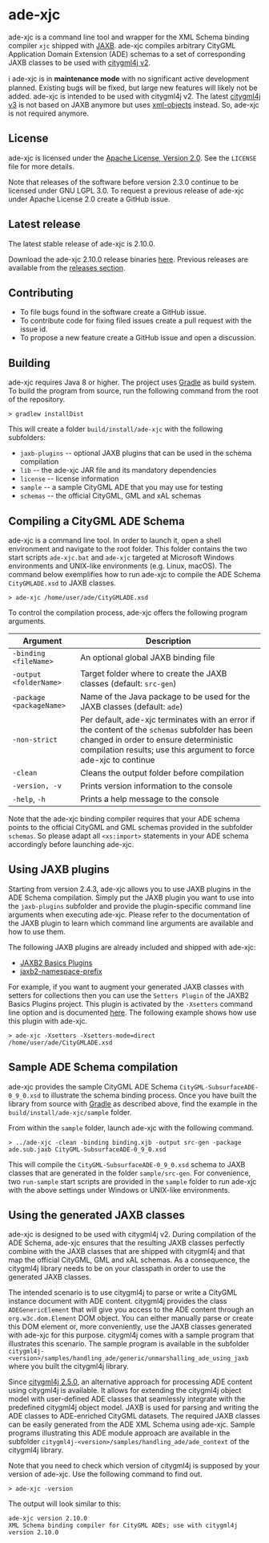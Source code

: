 ade-xjc
=======

ade-xjc is a command line tool and wrapper for the XML Schema binding compiler `xjc` shipped with
[JAXB](https://jaxb.java.net/). ade-xjc compiles arbitrary CityGML Application Domain Extension (ADE) schemas
to a set of corresponding JAXB classes to be used with [citygml4j v2](https://github.com/citygml4j/citygml4j/tree/citygml4j-v2).

:information_source: ade-xjc is in **maintenance mode** with no significant active development planned. Existing
bugs will be fixed, but large new features will likely not be added. ade-xjc is intended to be used with citygml4j v2.
The latest [citygml4j v3](https://github.com/citygml4j/citygml4j) is not based on JAXB anymore but uses
[xml-objects](https://github.com/xmlobjects/xml-objects) instead. So, ade-xjc is not required anymore.

License
-------
ade-xjc is licensed under the [Apache License, Version 2.0](http://www.apache.org/licenses/LICENSE-2.0).
See the `LICENSE` file for more details.

Note that releases of the software before version 2.3.0 continue to be licensed under GNU LGPL 3.0.
To request a previous release of ade-xjc under Apache License 2.0 create a GitHub issue.

Latest release
--------------
The latest stable release of ade-xjc is 2.10.0.

Download the ade-xjc 2.10.0 release binaries [here](https://github.com/citygml4j/ade-xjc/releases/download/v2.10.0/ade-xjc-2.10.0.zip).
Previous releases are available from the [releases section](https://github.com/citygml4j/ade-xjc/releases).

Contributing
------------
* To file bugs found in the software create a GitHub issue.
* To contribute code for fixing filed issues create a pull request with the issue id.
* To propose a new feature create a GitHub issue and open a discussion.

Building
--------
ade-xjc requires Java 8 or higher. The project uses [Gradle](https://gradle.org/) as build system.
To build the program from source, run the following command from the root of the repository.

    > gradlew installDist

This will create a folder `build/install/ade-xjc` with the following subfolders:
* `jaxb-plugins` -- optional JAXB plugins that can be used in the schema compilation
* `lib` -- the ade-xjc JAR file and its mandatory dependencies
* `license` -- license information
* `sample` -- a sample CityGML ADE that you may use for testing
* `schemas` -- the official CityGML, GML and xAL schemas

Compiling a CityGML ADE Schema
------------------------------
ade-xjc is a command line tool. In order to launch it, open a shell environment and navigate to the root folder.
This folder contains the two start scripts `ade-xjc.bat` and `ade-xjc` targeted at Microsoft Windows environments
and UNIX-like environments (e.g. Linux, macOS). The command below exemplifies how to run ade-xjc to compile the
ADE Schema `CityGMLADE.xsd` to JAXB classes.

    > ade-xjc /home/user/ade/CityGMLADE.xsd

To control the compilation process, ade-xjc offers the following program arguments.

|Argument | Description
|------|----------
|`-binding <fileName>` | An optional global JAXB binding file
|`-output <folderName>` | Target folder where to create the JAXB classes (default: `src-gen`)
|`-package <packageName>` | Name of the Java package to be used for the JAXB classes (default: `ade`)
|`-non-strict` | Per default, ade-xjc terminates with an error if the content of the `schemas` subfolder has been changed in order to ensure deterministic compilation results; use this argument to force ade-xjc to continue
|`-clean` | Cleans the output folder before compilation
|`-version, -v` | Prints version information to the console
|`-help`, `-h` | Prints a help message to the console

Note that the ade-xjc binding compiler requires that your ADE schema points to the official CityGML and GML
schemas provided in the subfolder `schemas`. So please adapt all `<xs:import>` statements in your ADE schema
accordingly before launching ade-xjc.

Using JAXB plugins
------------------
Starting from version 2.4.3, ade-xjc allows you to use JAXB plugins in the ADE Schema compilation.
Simply put the JAXB plugin you want to use into the `jaxb-plugins` subfolder and provide the plugin-specific
command line arguments when executing ade-xjc. Please refer to the documentation of the JAXB plugin to learn
which command line arguments are available and how to use them.

The following JAXB plugins are already included and shipped with ade-xjc:
- [JAXB2 Basics Plugins](https://github.com/highsource/jaxb2-basics)
- [jaxb2-namespace-prefix](https://github.com/Siggen/jaxb2-namespace-prefix)

For example, if you want to augment your generated JAXB classes with setters for collections then you can
use the `Setters Plugin` of the JAXB2 Basics Plugins project. This plugin is activated by the `-Xsetters` command
line option and is documented [here](https://github.com/highsource/jaxb2-basics/wiki/JAXB2-Setters-Plugin).
The following example shows how use this plugin with ade-xjc.

    > ade-xjc -Xsetters -Xsetters-mode=direct /home/user/ade/CityGMLADE.xsd


Sample ADE Schema compilation
-----------------------------
ade-xjc provides the sample CityGML ADE Schema `CityGML-SubsurfaceADE-0_9_0.xsd` to illustrate the schema
binding process. Once you have built the library from source with [Gradle](https://gradle.org/) as described above,
find the example in the `build/install/ade-xjc/sample` folder.

From within the `sample` folder, launch ade-xjc with the following command.

    > ../ade-xjc -clean -binding binding.xjb -output src-gen -package ade.sub.jaxb CityGML-SubsurfaceADE-0_9_0.xsd

This will compile the `CityGML-SubsurfaceADE-0_9_0.xsd` schema to JAXB classes that are generated in the folder
`sample/src-gen`. For convenience, two `run-sample` start scripts are provided in the `sample` folder to run ade-xjc
with the above settings under Windows or UNIX-like environments. 

Using the generated JAXB classes
--------------------------------
ade-xjc is designed to be used with citygml4j v2. During compilation of the ADE Schema, ade-xjc ensures that the
resulting JAXB classes perfectly combine with the JAXB classes that are shipped with citygml4j and that map the
official CityGML, GML and xAL schemas. As a consequence, the citygml4j library needs to be on your classpath in
order to use the generated JAXB classes.

The intended scenario is to use citygml4j to parse or write a CityGML instance document with ADE content.
citygml4j provides the class `ADEGenericElement` that will give you access to the ADE content through an
`org.w3c.dom.Element` DOM object. You can either manually parse or create this DOM element or, more conveniently,
use the JAXB classes generated with ade-xjc for this purpose. citygml4j comes with a sample program that illustrates
this scenario. The sample program is available in the subfolder `citygml4j-<version>/samples/handling_ade/generic/unmarshalling_ade_using_jaxb`
where you built the citygml4j library.

Since [citygml4j 2.5.0](https://github.com/citygml4j/citygml4j/releases/tag/v2.5.0), an alternative approach for
processing ADE content using citygml4j is available. It allows for extending the citygml4j object model with
user-defined ADE classes that seamlessly integrate with the predefined citygml4j object model. JAXB is used for
parsing and writing the ADE classes to ADE-enriched CityGML datasets. The required JAXB classes can be easily
generated from the ADE XML Schema using ade-xjc. Sample programs illustrating this ADE module approach are available
in the subfolder `citygml4j-<version>/samples/handling_ade/ade_context` of the citygml4j library.

Note that you need to check which version of citygml4j is supposed by your version of ade-xjc.
Use the following command to find out.

    > ade-xjc -version

The output will look similar to this:

    ade-xjc version 2.10.0
    XML Schema binding compiler for CityGML ADEs; use with citygml4j version 2.10.0

